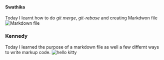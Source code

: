 #### Swathika
Today I learnt how to do _git merge_, _git-rebase_ and creating Markdwon file![Markdown file](https://download.logo.wine/logo/Markdown/Markdown-Logo.wine.png)

### Kennedy
Today I learned the purpose of a markdown file as well a few differnt ways to write markup code.
![hello kitty](https://encrypted-tbn0.gstatic.com/images?q=tbn:ANd9GcRyVN_J43m0Ai0I7hzS5HFLhGbUAhM_ijjbUw&usqp=CAU)
